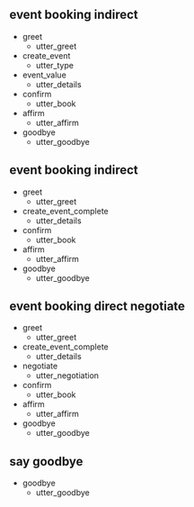## event booking indirect
* greet
  - utter_greet
* create_event
  - utter_type
* event_value
  - utter_details
* confirm
  - utter_book
* affirm
  - utter_affirm
* goodbye
  - utter_goodbye
  
## event booking indirect
* greet
  - utter_greet
* create_event_complete
  - utter_details
* confirm
  - utter_book
* affirm
  - utter_affirm
* goodbye
  - utter_goodbye
  
## event booking direct negotiate
* greet
  - utter_greet
* create_event_complete
  - utter_details
* negotiate
  - utter_negotiation
* confirm
  - utter_book
* affirm
  - utter_affirm
* goodbye
  - utter_goodbye
  
## say goodbye
* goodbye
  - utter_goodbye

